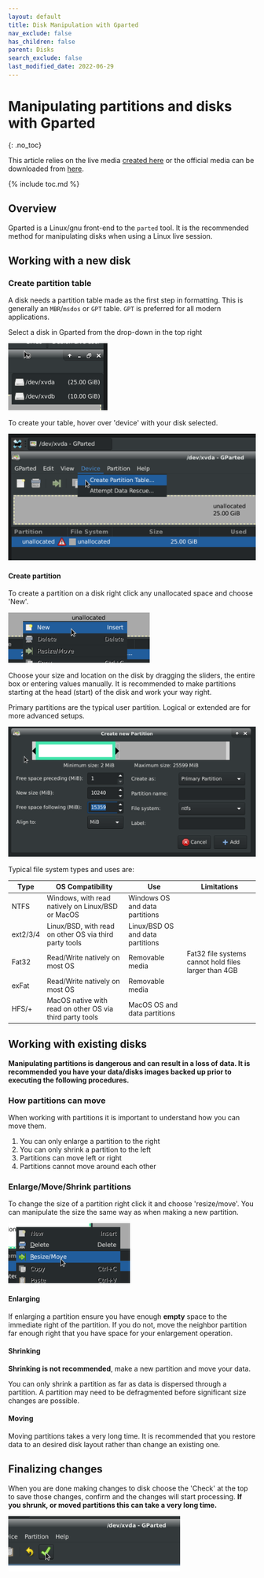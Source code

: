 ```yaml
---
layout: default
title: Disk Manipulation with Gparted
nav_exclude: false
has_children: false
parent: Disks
search_exclude: false
last_modified_date: 2022-06-29
---
```


# Manipulating partitions and disks with Gparted
{: .no_toc}

This article relies on the live media [created here](/docs/live-sessions/linux-live-session) or the official media can be downloaded from [here](https://gparted.org/livecd.php).

{% include toc.md %}

## Overview
Gparted is a Linux/gnu front-end to the `parted` tool. It is the recommended method for manipulating disks when using a Linux live session.

## Working with a new disk
### Create partition table
A disk needs a partition table made as the first step in formatting. This is generally an `MBR`/`msdos` or `GPT` table. `GPT` is preferred for all modern applications.

Select a disk in Gparted from the drop-down in the top right

![Selecting a disk in gparted](/assets/gparted/gparted_disk_sel.png)

To create your table, hover over 'device' with your disk selected.

![creating a table in gparted](/assets/gparted/gparted_create_table.png)

#### Create partition
To create a partition on a disk right click any unallocated space and choose 'New'. 

![creating a partition in gparted](/assets/gparted/gparted_create_part.png)

Choose your size and location on the disk by dragging the sliders, the entire box or entering values manually. It is recommended to make partitions starting at the head (start) of the disk and work your way right.

Primary partitions are the typical user partition. Logical or extended are for more advanced setups.

![creating a partition in gparted 2](/assets/gparted/gparted_create_part2.png)

Typical file system types and uses are:

|Type|OS Compatibility|Use|Limitations
|---|---|---|---|
|NTFS|Windows, with read natively on Linux/BSD or MacOS|Windows OS and data partitions|
|ext2/3/4|Linux/BSD, with read on other OS via third party tools|Linux/BSD OS and data partitions
|Fat32|Read/Write natively on most OS|Removable media|Fat32 file systems cannot hold files larger than 4GB|
|exFat|Read/Write natively on most OS|Removable media|
HFS/+|MacOS native with read on other OS via third party tools|MacOS OS and data partitions

## Working with existing disks
**Manipulating partitions is dangerous and can result in a loss of data. It is recommended you have your data/disks images backed up prior to executing the following procedures.**

### How partitions can move
When working with partitions it is important to understand how you can move them. 

1. You can only enlarge a partition to the right
2. You can only shrink a partition to the left
3. Partitions can move left or right
4. Partitions cannot move around each other

### Enlarge/Move/Shrink partitions
To change the size of a partition right click it and choose 'resize/move'. You can manipulate the size the same way as when making a new partition.

![resizing a partition in gparted](/assets/gparted/gparted_part_res.png)

#### Enlarging
If enlarging a partition ensure you have enough **empty** space to the immediate right of the partition. If you do not, move the neighbor partition far enough right that you have space for your enlargement operation.

#### Shrinking
**Shrinking is not recommended**, make a new partition and move your data.

You can only shrink a partition as far as data is dispersed through a partition. A partition may need to be defragmented before significant size changes are possible.

#### Moving
Moving partitions takes a very long time. It is recommended that you restore data to an desired disk layout rather than change an existing one.

## Finalizing changes
When you are done making changes to disk choose the 'Check' at the top to save those changes, confirm and the changes will start processing. **If you shrunk, or moved partitions this can take a very long time.**

![final step gparted](/assets/gparted/gparted_disk_final.png)

